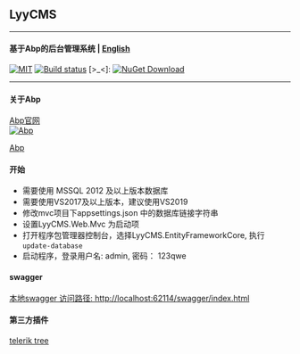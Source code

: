 ## LyyCMS
---
#### 基于Abp的后台管理系统  | [English](README.en.md)


[![MIT](https://img.shields.io/github/license/yongyaoli/LyyCMS?style=flat-square)](https://github.com/yongyaoli/LyyCMS/blob/main/LICENSE)
[![Build status](https://ci.appveyor.com/api/projects/status/xsv4y8h7h1xelkco?svg=true)](https://ci.appveyor.com/project/yongyaoli/lyycms)
[>_<]:
[![NuGet Download](https://img.shields.io/nuget/dt/LyyCMS.svg?style=flat-square)](https://www.nuget.org/packages/LyyCMS)

---
#### 关于Abp
[Abp官网](https://aspnetboilerplate.com/)  
[![Abp](https://img.shields.io/nuget/v/Abp.svg?style=flat-square)](https://www.nuget.org/packages/Abp)


[Abp](https://abp.io/)

#### 开始
- 需要使用 MSSQL 2012 及以上版本数据库
- 需要使用VS2017及以上版本，建议使用VS2019
- 修改mvc项目下appsettings.json 中的数据库链接字符串
- 设置LyyCMS.Web.Mvc 为启动项
- 打开程序包管理器控制台，选择LyyCMS.EntityFrameworkCore, 执行 `update-database`
- 启动程序，登录用户名: admin,  密码： 123qwe




#### swagger

[本地swagger 访问路径: http://localhost:62114/swagger/index.html](http://localhost:62114/swagger/index.html)


#### 第三方插件
[telerik tree](https://demos.telerik.com/aspnet-mvc/treeview)
